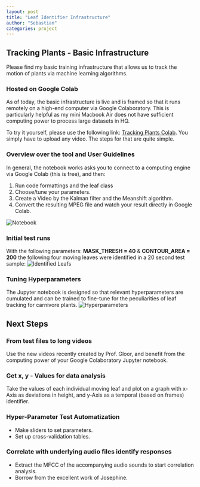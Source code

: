 ```yaml
---
layout: post
title: "Leaf Identifier Infrastructure"
author: "Sebastian"
categories: project
---
```


## Tracking Plants - Basic Infrastructure

Please find my basic training infrastructure that allows us to track the motion of plants via machine learning algorithms.

### Hosted on Google Colab

As of today, the basic infrastructure is live and is framed so that it runs remotely on a high-end computer via Google Colaboratory. This is particularly helpful as my mini Macbook Air does not have sufficient computing power to process large datasets in HQ.

To try it yourself, please use the following link: [Tracking Plants Colab](https://github.com/plantions/video-edge-extractor/blob/master/20200521_Tracking_Plants_Colab_Refactored1.ipynb). You simply have to upload any video. The steps for that are quite simple. 

### Overview over the tool and User Guidelines

In general, the notebook works asks you to connect to a computing engine via Google Colab (this is free), and then:

1. Run code formattings and the leaf class
2. Choose/tune your parameters.
3. Create a Video by the Kalman filter and the Meanshift algorithm.
4. Convert the resulting MPEG file and watch your result directly in Google Colab.

![Notebook](https://i.imgur.com/kJ8Joct.png)

### Initial test runs

With the following parameters: __MASK_THRESH = 40__ & __CONTOUR_AREA = 200__ the following four moving leaves were identified in a 20 second test sample: 
![Identified Leafs](https://i.imgur.com/jdQEI11.png)

### Tuning Hyperparameters

The Jupyter notebook is designed so that relevant hyperparameters are cumulated and can be trained to fine-tune for the peculiarities of leaf tracking for carnivore plants. ![Hyperparameters](https://i.imgur.com/uU0mCnt.png)

## Next Steps 

### From test files to long videos

Use the new videos recently created by Prof. Gloor, and benefit from the computing power of your Google Colaboratory Jupyter notebook.

### Get x, y - Values for data analysis

Take the values of each individual moving leaf and plot on a graph with x-Axis as deviations in height, and y-Axis as a temporal (based on frames) identifier. 

### Hyper-Parameter Test Automatization

- Make sliders to set parameters.
- Set up cross-validation tables.

### Correlate with underlying audio files identify responses

- Extract the MFCC of the accompanying audio sounds to start correlation analysis.
- Borrow from the excellent work of Josephine.